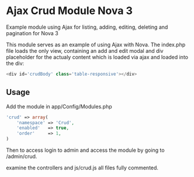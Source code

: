 # Ajax Crud Module Nova 3
Example module using Ajax for listing, adding, editing, deleting and pagination for Nova 3

This module serves as an example of using Ajax with Nova. The index.php file loads the only view, containing an add and edit modal and div placeholder for the actualy content which is loaded via ajax and loaded into the div:

```php
<div id='crudBody' class='table-responsive'></div>
```

## Usage

Add the module in app/Config/Modules.php 

```php
'crud' => array(
    'namespace' => 'Crud',
    'enabled'   => true,
    'order'     => 1,
)
```

Then to access login to admin and access the module by going to /admin/crud.

examine the controllers and js/crud.js all files fully commented.